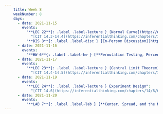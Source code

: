 ```yaml
---
    title: Week 8
    weekNumber: 8
    days:
      - date: 2021-11-15
        events:
          "**LEC 22**{: .label .label-lecture } [Normal Curve](http://datahub.ucsd.edu/user-redirect/git-sync?repo=https://github.com/dsc-courses/dsc10-2021-fa&subPath=lectures/lec22/lecture.ipynb)":
            "[CIT 14.3-14.4](https://inferentialthinking.com/chapters/14/3/SD_and_the_Normal_Curve.html)"
          "**DIS 8**{: .label .label-disc } [In-Person Discussion](http://datahub.ucsd.edu/user-redirect/git-sync?repo=https://github.com/dsc-courses/dsc10-2021-fa&subPath=discussions/08-confidence_intervals/discussion.ipynb)":
      - date: 2021-11-16
        events:
          "**HW 6**{: .label .label-hw } [**Permutation Testing, Percentiles, and Bootstrapping (due 11/16)**](http://datahub.ucsd.edu/user-redirect/git-sync?repo=https://github.com/dsc-courses/dsc10-2021-fa&subPath=homeworks/06-bootstrap/homework.ipynb)":
      - date: 2021-11-17
        events:
          "**LEC 23**{: .label .label-lecture } [Central Limit Theorem](http://datahub.ucsd.edu/user-redirect/git-sync?repo=https://github.com/dsc-courses/dsc10-2021-fa&subPath=lectures/lec23/lecture.ipynb)":
            "[CIT 14.4-14.5](https://inferentialthinking.com/chapters/14/4/Central_Limit_Theorem.html)"
      - date: 2021-11-19
        events:
          "**LEC 24**{: .label .label-lecture } Experiment Design":
            "[CIT 14.6](https://inferentialthinking.com/chapters/14/6/Choosing_a_Sample_Size.html)"
      - date: 2021-11-20
        events:
          "**LAB 7**{: .label .label-lab } [**Center, Spread, and the Normal Distribution (due 11/20)**](http://datahub.ucsd.edu/user-redirect/git-sync?repo=https://github.com/dsc-courses/dsc10-2021-fa&subPath=labs/07-center_spread_normal/lab.ipynb)":
---
```

